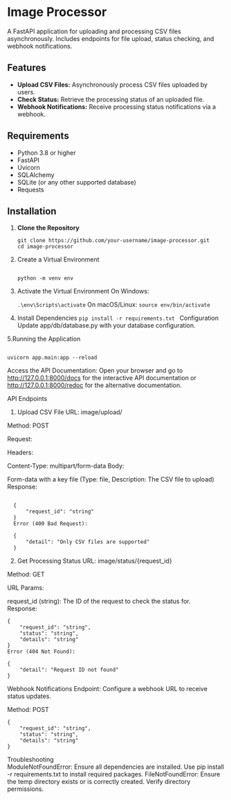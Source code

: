 # Image Processor

A FastAPI application for uploading and processing CSV files asynchronously. Includes endpoints for file upload, status checking, and webhook notifications.

## Features

- **Upload CSV Files:** Asynchronously process CSV files uploaded by users.
- **Check Status:** Retrieve the processing status of an uploaded file.
- **Webhook Notifications:** Receive processing status notifications via a webhook.

## Requirements

- Python 3.8 or higher
- FastAPI
- Uvicorn
- SQLAlchemy
- SQLite (or any other supported database)
- Requests

## Installation

1. **Clone the Repository**

   ```
   git clone https://github.com/your-username/image-processor.git
   cd image-processor
2. Create a Virtual Environment
   ```

   python -m venv env
3. Activate the Virtual Environment
On Windows:

   ```.\env\Scripts\activate```
On macOS/Linux:
   ```source env/bin/activate```
4. Install Dependencies
   ```pip install -r requirements.txt ```
Configuration
Update app/db/database.py with your database configuration.

5.Running the Application

   ```Start the FastAPI application with Uvicorn:

   uvicorn app.main:app --reload
```

Access the API Documentation:
Open your browser and go to http://127.0.0.1:8000/docs for the interactive API documentation or http://127.0.0.1:8000/redoc for the alternative documentation.

API Endpoints
1. Upload CSV File
URL: image/upload/

Method: POST

Request:

Headers:

Content-Type: multipart/form-data
Body:

Form-data with a key file (Type: file, Description: The CSV file to upload)<br>
Response:
 ```Success (200 OK):

   {
       "request_id": "string"
   }
   Error (400 Bad Request):
   
   {
       "detail": "Only CSV files are supported"
   }
```
2. Get Processing Status
URL: image/status/{request_id}

Method: GET

URL Params:

request_id (string): The ID of the request to check the status for.<br>
Response:

   ```Success (200 OK):
   {
       "request_id": "string",
       "status": "string",
       "details": "string"
   }
   Error (404 Not Found):
   
   {
       "detail": "Request ID not found"
   }
```
Webhook Notifications
Endpoint: Configure a webhook URL to receive status updates.<br>

Method: POST

   ```Payload:
   {
       "request_id": "string",
       "status": "string",
       "details": "string"
   }
   ```
Troubleshooting<br>
ModuleNotFoundError: Ensure all dependencies are installed. Use pip install -r requirements.txt to install required packages.
FileNotFoundError: Ensure the temp directory exists or is correctly created. Verify directory permissions.
